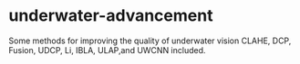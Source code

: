 # underwater-advancement
Some methods for improving the quality of underwater vision
CLAHE, DCP, Fusion, UDCP, Li, IBLA, ULAP,and UWCNN included.
